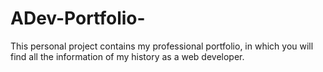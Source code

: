 # ADev-Portfolio-
This personal project contains my professional portfolio, in which you will find all the information of my history as a web developer.
